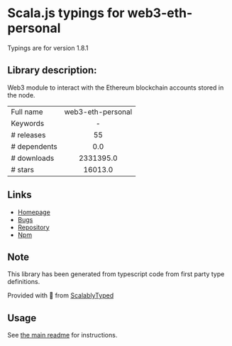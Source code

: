
# Scala.js typings for web3-eth-personal

Typings are for version 1.8.1

## Library description:
Web3 module to interact with the Ethereum blockchain accounts stored in the node.

|                    |                 |
| ------------------ | :-------------: |
| Full name          | web3-eth-personal |
| Keywords           | - |
| # releases         | 55 |
| # dependents       | 0.0 |
| # downloads        | 2331395.0 |
| # stars            | 16013.0 |

## Links
- [Homepage](https://github.com/ethereum/web3.js/tree/1.x#readme)
- [Bugs](https://github.com/ethereum/web3.js/issues)
- [Repository](https://github.com/ethereum/web3.js/tree/1.x)
- [Npm](https://www.npmjs.com/package/web3-eth-personal)
    


## Note
This library has been generated from typescript code from first party type definitions.

Provided with :purple_heart: from [ScalablyTyped](https://github.com/oyvindberg/ScalablyTyped)

## Usage
See [the main readme](../../readme.md) for instructions.



